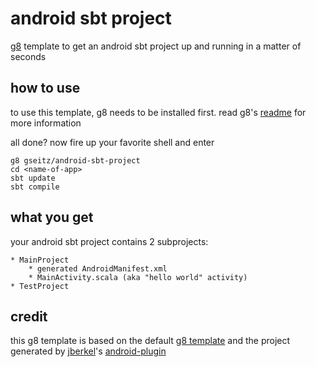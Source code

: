 # android sbt project

[g8](http://github.com/n8han/giter8) template to get an android sbt project up and running in a matter of seconds

## how to use

to use this template, g8 needs to be installed first.
read g8's [readme](http://github.com/n8han/giter8#readme) for more information

all done? now fire up your favorite shell and enter

    g8 gseitz/android-sbt-project
    cd <name-of-app>
    sbt update
    sbt compile

## what you get

your android sbt project contains 2 subprojects:

	* MainProject
		* generated AndroidManifest.xml
		* MainActivity.scala (aka "hello world" activity)
	* TestProject

## credit
this g8 template is based on the default [g8 template](http://github.com/n8han/giter8.g8) and the project generated by [jberkel](http://github/jberkel)'s [android-plugin](http://github.com/jberkel/android-plugin)
